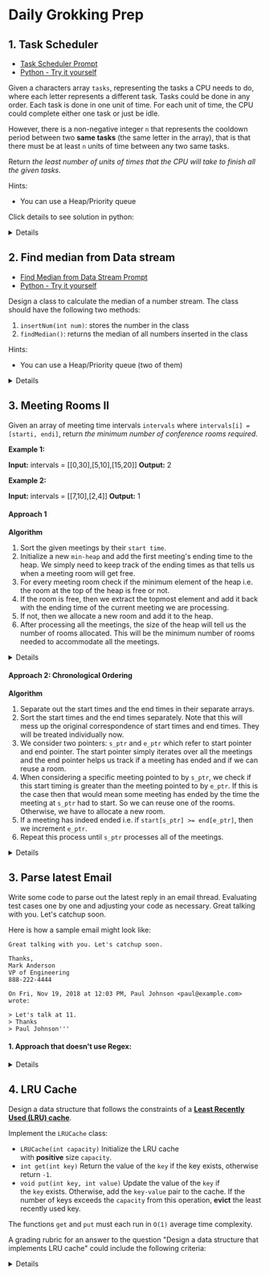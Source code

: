 # Daily Grokking Prep

## 1. Task Scheduler 
- [Task Scheduler Prompt](./problems/task_scheduler.md)
- [Python - Try it yourself](./practice/task_scheduler.py)

Given a characters array `tasks`, representing the tasks a CPU needs to do, where each letter represents a different task. Tasks could be done in any order. Each task is done in one unit of time. For each unit of time, the CPU could complete either one task or just be idle.

However, there is a non-negative integer `n` that represents the cooldown period between two **same tasks** (the same letter in the array), that is that there must be at least `n` units of time between any two same tasks.

Return _the least number of units of times that the CPU will take to finish all the given tasks_.

Hints: 
- You can use a Heap/Priority queue

Click details to see solution in python:

<details>

```python
from collections import Counter
import heapq

def leastInterval(tasks, n):
    task_counts = Counter(tasks)
    task_heap = [-count for count in task_counts.values()]
    heapq.heapify(task_heap)

    units_of_time = 0
    while task_heap:
        i, temp = 0, []
        for i in range(n+1):
            if task_heap:
                temp.append(-heapq.heappop(task_heap))
                units_of_time += 1
            else:
                break
        for count in temp:
            if count + 1 < 0:
                heapq.heappush(task_heap, count+1)

        if not task_heap and i <= n:
            break

    return units_of_time

```
</details>

## 2. Find median from Data stream

- [Find Median from Data Stream Prompt](./problems/Find_Median_From_Data_Stream.md)
- [Python - Try it yourself](./practice/find_median_data_stream.py)


Design a class to calculate the median of a number stream. The class should have the following two methods:

1.  `insertNum(int num)`: stores the number in the class
2.  `findMedian()`: returns the median of all numbers inserted in the class

Hints: 
- You can use a Heap/Priority queue (two of them)

<details>

```python
from heapq import *  
  
  
class MedianOfAStream:  
  
  maxHeap = []  # containing first half of numbers  
  minHeap = []  # containing second half of numbers  
  
  def insert_num(self, num):  
    if not self.maxHeap or -self.maxHeap[0] >= num:  
      heappush(self.maxHeap, -num)  
    else:  
      heappush(self.minHeap, num)  
  
    # either both the heaps will have equal number of elements or max-heap will have one  
    # more element than the min-heap    if len(self.maxHeap) > len(self.minHeap) + 1:  
      heappush(self.minHeap, -heappop(self.maxHeap))  
    elif len(self.maxHeap) < len(self.minHeap):  
      heappush(self.maxHeap, -heappop(self.minHeap))  
  
  def find_median(self):  
    if len(self.maxHeap) == len(self.minHeap):  
      # we have even number of elements, take the average of middle two elements  
      return -self.maxHeap[0] / 2.0 + self.minHeap[0] / 2.0  
  
    # because max-heap will have one more element than the min-heap  
    return -self.maxHeap[0] / 1.0  
```

</details>

## 3. Meeting Rooms II

Given an array of meeting time intervals `intervals` where `intervals[i] = [starti, endi]`, return _the minimum number of conference rooms required_.

**Example 1:**

**Input:** intervals = [[0,30],[5,10],[15,20]]
**Output:** 2

**Example 2:**

**Input:** intervals = [[7,10],[2,4]]
**Output:** 1

#### Approach 1

**Algorithm**

1.  Sort the given meetings by their `start time`.
2.  Initialize a new `min-heap` and add the first meeting's ending time to the heap. We simply need to keep track of the ending times as that tells us when a meeting room will get free.
3.  For every meeting room check if the minimum element of the heap i.e. the room at the top of the heap is free or not.
4.  If the room is free, then we extract the topmost element and add it back with the ending time of the current meeting we are processing.
5.  If not, then we allocate a new room and add it to the heap.
6.  After processing all the meetings, the size of the heap will tell us the number of rooms allocated. This will be the minimum number of rooms needed to accommodate all the meetings.

<details>

```python
class Solution:
    def minMeetingRooms(self, intervals: List[List[int]]) -> int:
        
        # If there is no meeting to schedule then no room needs to be allocated.
        if not intervals:
            return 0

        # The heap initialization
        free_rooms = []

        # Sort the meetings in increasing order of their start time.
        intervals.sort(key= lambda x: x[0])

        # Add the first meeting. We have to give a new room to the first meeting.
        heapq.heappush(free_rooms, intervals[0][1])

        # For all the remaining meeting rooms
        for i in intervals[1:]:

            # If the room due to free up the earliest is free, assign that room to this meeting.
            if free_rooms[0] <= i[0]:
                heapq.heappop(free_rooms)

            # If a new room is to be assigned, then also we add to the heap,
            # If an old room is allocated, then also we have to add to the heap with updated end time.
            heapq.heappush(free_rooms, i[1])

        # The size of the heap tells us the minimum rooms required for all the meetings.
        return len(free_rooms)
```

</details>


#### Approach 2: Chronological Ordering

**Algorithm**


1.  Separate out the start times and the end times in their separate arrays.
2.  Sort the start times and the end times separately. Note that this will mess up the original correspondence of start times and end times. They will be treated individually now.
3.  We consider two pointers: `s_ptr` and `e_ptr` which refer to start pointer and end pointer. The start pointer simply iterates over all the meetings and the end pointer helps us track if a meeting has ended and if we can reuse a room.
4.  When considering a specific meeting pointed to by `s_ptr`, we check if this start timing is greater than the meeting pointed to by `e_ptr`. If this is the case then that would mean some meeting has ended by the time the meeting at `s_ptr` had to start. So we can reuse one of the rooms. Otherwise, we have to allocate a new room.
5.  If a meeting has indeed ended i.e. if `start[s_ptr] >= end[e_ptr]`, then we increment `e_ptr`.
6.  Repeat this process until `s_ptr` processes all of the meetings.


<details>


```python
class Solution:
    def minMeetingRooms(self, intervals: List[List[int]]) -> int:
        
        # If there are no meetings, we don't need any rooms.
        if not intervals:
            return 0

        used_rooms = 0

        # Separate out the start and the end timings and sort them individually.
        start_timings = sorted([i[0] for i in intervals])
        end_timings = sorted(i[1] for i in intervals)
        L = len(intervals)

        # The two pointers in the algorithm: e_ptr and s_ptr.
        end_pointer = 0
        start_pointer = 0

        # Until all the meetings have been processed
        while start_pointer < L:
            # If there is a meeting that has ended by the time the meeting at `start_pointer` starts
            if start_timings[start_pointer] >= end_timings[end_pointer]:
                # Free up a room and increment the end_pointer.
                used_rooms -= 1
                end_pointer += 1

            # We do this irrespective of whether a room frees up or not.
            # If a room got free, then this used_rooms += 1 wouldn't have any effect. used_rooms would
            # remain the same in that case. If no room was free, then this would increase used_rooms
            used_rooms += 1    
            start_pointer += 1   

        return used_rooms
```

</details>

## 3. Parse latest Email

Write some code to parse out the latest reply in an email thread. Evaluating test cases one by one and adjusting your code as necessary. 
Great talking with you. Let's catchup soon.

Here is how a sample email might look like: 

```
Great talking with you. Let's catchup soon.

Thanks,
Mark Anderson
VP of Engineering
888-222-4444

On Fri, Nov 19, 2018 at 12:03 PM, Paul Johnson <paul@example.com> wrote:

> Let's talk at 11.
> Thanks
> Paul Johnson'''

```

#### 1. Approach that doesn't use Regex: 


<details>

```python
def parse_email_thread(email_thread):
    lines = email_thread.split('\n')
    top_message = ''
    latest_reply = ''
    signature = ''
    replies_started = False
    signature_started = False
    for line in lines:
        if "wrote:" in line:
            signature_started = False
            replies_started = True
        elif signature_started:
            signature = signature + line + '\n'
        elif replies_started:
            latest_reply = latest_reply + line + '\n'
        elif "Thanks," in line or "sincerely," in line:
            signature_started = True
        else:
            top_message = top_message + line + '\n'
    return signature

```

</details>


## 4. LRU Cache


Design a data structure that follows the constraints of a **[Least Recently Used (LRU) cache](https://en.wikipedia.org/wiki/Cache_replacement_policies#LRU)**.

Implement the `LRUCache` class:

-   `LRUCache(int capacity)` Initialize the LRU cache with **positive** size `capacity`.
-   `int get(int key)` Return the value of the `key` if the key exists, otherwise return `-1`.
-   `void put(int key, int value)` Update the value of the `key` if the `key` exists. Otherwise, add the `key-value` pair to the cache. If the number of keys exceeds the `capacity` from this operation, **evict** the least recently used key.

The functions `get` and `put` must each run in `O(1)` average time complexity.
    
A grading rubric for an answer to the question "Design a data structure that implements LRU cache" could include the following criteria:

<details>

1.  Correctness: Does the solution correctly implement the LRU cache data structure with the ability to get and put elements, with a limit on the number of elements stored and with the property that the least recently used item is evicted when the cache is full?
2.  Time Complexity: Does the solution have an efficient time complexity, with constant-time operations for the get and put methods?
3.  Space Complexity: Does the solution have an efficient space complexity, using a constant amount of additional memory proportional to the number of elements stored in the cache?
4.  Code Quality: Does the solution have clean, readable, and well-commented code?
5.  Error Handling: Does the solution handle edge cases and exceptions correctly, such as if the cache is empty or if an element is not found in the cache?
6.  Test Cases: Does the solution include sufficient test cases to validate the correct behavior of the LRU cache, including cases for adding elements, removing elements, and updating elements?
7.  Optimization: Does the solution include any optimization techniques, such as using a doubly linked list or a hash map, to improve performance?   

</details>



